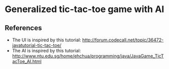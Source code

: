 Generalized tic-tac-toe game with AI
====================================

## References

* The UI is inspired by this tutorial: <http://forum.codecall.net/topic/36472-javatutorial-tic-tac-toe/>
* The AI is inspired by this tutorial: <http://www.ntu.edu.sg/home/ehchua/programming/java/JavaGame_TicTacToe_AI.html>

